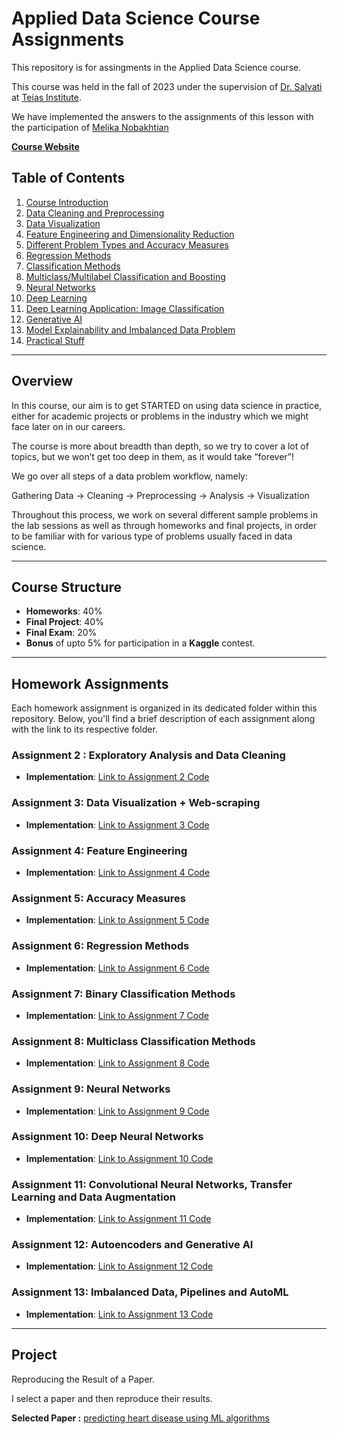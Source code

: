 # Applied Data Science Course Assignments

This repository is for assingments in the Applied Data Science course.

This course was held in the fall of 2023 under the supervision of [Dr. Salvati](https://github.com/saloot) at [Teias Institute](https://teias.institute/computer-science-department/).

We have implemented the answers to the assignments of this lesson with the participation of [Melika Nobakhtian](https://github.com/MelikaNobakhtian)


[**Course Website**](https://saloot.github.io/ADS2023/)

## Table of Contents

1. [Course Introduction](https://docs.google.com/presentation/d/1hlFo3JE1qVbxO7Pea0CG8dMxjNcIWIzLtmRSURfoYSU/edit?usp=sharing)
2. [Data Cleaning and Preprocessing](https://docs.google.com/presentation/d/1AnedUkv4r9RNR1yACuY5mm_oSjtDCqXI6nIUI1IPEcw/edit?usp=sharing)
3. [Data Visualization](https://docs.google.com/presentation/d/1mStIofwnCbYR_eaZB6-iVSj5r4YdrdlM3n5UGqfIL_I/edit?usp=sharing)
6. [Feature Engineering and Dimensionality Reduction](https://docs.google.com/presentation/d/1_a620RD_OO5vnCAKjClRAOn7LEWNbs5vKGW1FbY7K2k/edit?usp=sharing)
7. [Different Problem Types and Accuracy Measures](https://docs.google.com/presentation/d/1bSj1Zm6OkI7sObFh56bDNhawNnDqwvONscaiEtnDMqo/edit?usp=sharing)
8. [Regression Methods](https://docs.google.com/presentation/d/1RiPNDKUU3nB7W2TMShTCdo_jQszF3h8Ly7epiK04clk/edit?usp=sharing)
9. [Classification Methods](https://docs.google.com/presentation/d/1POmpwt_PP3kDAw4UZ4SpL2t8pDb-cTiWReH0BD2FSag/edit?usp=sharing)
10. [Multiclass/Multilabel Classification and Boosting](https://docs.google.com/presentation/d/1_g4KoK9gF7jKZxIHUj08zsiR2LFmLQC5sOnEHKvWdOI/edit?usp=sharing)
11. [Neural Networks](https://docs.google.com/presentation/d/1LCTemvwTBUfepoH_wW_vYoz1yTIxgE0pfrwlWPlL-v8/edit?usp=sharing)
12. [Deep Learning](https://docs.google.com/presentation/d/1owiLaw87_oysfzIQANhyTSt_cIIdOEau2yefaj39iSE/edit?usp=sharing)
13. [Deep Learning Application: Image Classification](https://docs.google.com/presentation/d/1SbDUi-o4aWJ5AzM6YhHPM4Y9Gpw_EtyH7-j8Pkt8hvM/edit?usp=sharing)
14. [Generative AI](https://docs.google.com/presentation/d/1jXC0EJrErFVNyN5SdAX6iXe9-cqByjNpmpPvt6ZcIjY/edit?usp=sharing)
15. [Model Explainability and Imbalanced Data Problem](https://docs.google.com/presentation/d/1Z-ksD7fRhG3ieXjPqdoww7_x3uATLyqgbpVl6TB9D4Q/edit?usp=sharing)
16. [Practical Stuff](https://docs.google.com/presentation/d/1FSKnDFbQlsmgk2RPzHoeVBPgcBVBlrWHBe3Y3tgYXpA/edit?usp=sharing)
---

## Overview

In this course, our aim is to get STARTED on using data science in practice, either for academic projects or problems in the industry which we might face later on in our careers.

The course is more about breadth than depth, so we try to cover a lot of topics, but we won’t get too deep in them, as it would take “forever”!

We go over all steps of a data problem workflow, namely:

Gathering Data → Cleaning → Preprocessing → Analysis → Visualization

Throughout this process, we work on several different sample problems in the lab sessions as well as through homeworks and final projects, in order to be familiar with for various type of problems usually faced in data science.

---

## Course Structure

- **Homeworks**: 40%
- **Final Project**: 40%
- **Final Exam**: 20%
- **Bonus** of upto 5% for participation in a **Kaggle** contest.
---

## Homework Assignments

Each homework assignment is organized in its dedicated folder within this repository. Below, you'll find a brief description of each assignment along with the link to its respective folder. 

### Assignment 2 : Exploratory Analysis and Data Cleaning
- **Implementation**: [Link to Assignment 2 Code](https://github.com/alizahedzadeh/Applied-Data-Science-Course-Assignments/tree/main/assignments/Assignment%202%20Exploratory%20Analysis%20and%20Data%20Cleaning)

### Assignment 3: Data Visualization + Web-scraping
- **Implementation**: [Link to Assignment 3 Code](https://github.com/alizahedzadeh/Applied-Data-Science-Course-Assignments/tree/main/assignments/Assignment%203%20Data%20Visualization%20%2B%20Web-scraping)

### Assignment 4: Feature Engineering
- **Implementation**: [Link to Assignment 4 Code](https://github.com/alizahedzadeh/Applied-Data-Science-Course-Assignments/tree/main/assignments/Assignment%204%20Feature%20Engineering)

### Assignment 5: Accuracy Measures
- **Implementation**: [Link to Assignment 5 Code](https://github.com/alizahedzadeh/Applied-Data-Science-Course-Assignments/tree/main/assignments/Assignment%205%20Accuracy%20Measures)

### Assignment 6: Regression Methods
- **Implementation**: [Link to Assignment 6 Code](https://github.com/alizahedzadeh/Applied-Data-Science-Course-Assignments/tree/main/assignments/Assignment%206%20Regression%20Methods)

### Assignment 7: Binary Classification Methods
- **Implementation**: [Link to Assignment 7 Code](https://github.com/alizahedzadeh/Applied-Data-Science-Course-Assignments/tree/main/assignments/Assignment%207%20Binary%20Classification%20Method)

### Assignment 8: Multiclass Classification Methods
- **Implementation**: [Link to Assignment 8 Code](https://github.com/alizahedzadeh/Applied-Data-Science-Course-Assignments/tree/main/assignments/Assignment%208%20Multiclass%20Classification%20Methods) 

### Assignment 9: Neural Networks
- **Implementation**: [Link to Assignment 9 Code](https://github.com/alizahedzadeh/Applied-Data-Science-Course-Assignments/tree/main/assignments/Assignment%209%20Neural%20Networks)

### Assignment 10: Deep Neural Networks
- **Implementation**: [Link to Assignment 10 Code](https://github.com/alizahedzadeh/Applied-Data-Science-Course-Assignments/tree/main/assignments/Assignment%2010%20Deep%20Neural%20Networks)

### Assignment 11: Convolutional Neural Networks, Transfer Learning and Data Augmentation
- **Implementation**: [Link to Assignment 11 Code](https://github.com/alizahedzadeh/Applied-Data-Science-Course-Assignments/tree/main/assignments/Assignment%2011%20Convolutional%20Neural%20Networks%20%26%20Transfer%20Learning%20and%20Data%20Augmentation)

### Assignment 12: Autoencoders and Generative AI
- **Implementation**: [Link to Assignment 12 Code](https://github.com/alizahedzadeh/Applied-Data-Science-Course-Assignments/tree/main/assignments/Assignment%2012%20Autoencoders%20and%20Generative%20AI)

### Assignment 13: Imbalanced Data, Pipelines and AutoML
- **Implementation**: [Link to Assignment 13 Code](https://github.com/alizahedzadeh/Applied-Data-Science-Course-Assignments/tree/main/assignments/Assignment%2013%20Imbalanced%20Data%2C%20Pipelines%20and%20AutoML)

---

## Project

Reproducing the Result of a Paper.

I select a paper and then reproduce their results. 

**Selected Paper :** [predicting heart disease using ML algorithms](https://www.hindawi.com/journals/mpe/2021/1792201/)